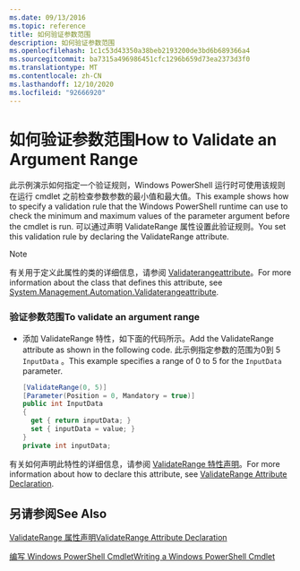 ```yaml
---
ms.date: 09/13/2016
ms.topic: reference
title: 如何验证参数范围
description: 如何验证参数范围
ms.openlocfilehash: 1c1c53d43350a38beb2193200de3bd6b689366a4
ms.sourcegitcommit: ba7315a496986451cfc1296b659d73ea2373d3f0
ms.translationtype: MT
ms.contentlocale: zh-CN
ms.lasthandoff: 12/10/2020
ms.locfileid: "92666920"
---
```

# <a name="how-to-validate-an-argument-range"></a><span data-ttu-id="41e73-103">如何验证参数范围</span><span class="sxs-lookup"><span data-stu-id="41e73-103">How to Validate an Argument Range</span></span>

<span data-ttu-id="41e73-104">此示例演示如何指定一个验证规则，Windows PowerShell 运行时可使用该规则在运行 cmdlet 之前检查参数参数的最小值和最大值。</span><span class="sxs-lookup"><span data-stu-id="41e73-104">This example shows how to specify a validation rule that the Windows PowerShell runtime can use to check the minimum and maximum values of the parameter argument before the cmdlet is run.</span></span> <span data-ttu-id="41e73-105">可以通过声明 ValidateRange 属性设置此验证规则。</span><span class="sxs-lookup"><span data-stu-id="41e73-105">You set this validation rule by declaring the ValidateRange attribute.</span></span>

> [!NOTE]
> <span data-ttu-id="41e73-106">有关用于定义此属性的类的详细信息，请参阅 [Validaterangeattribute](/dotnet/api/System.Management.Automation.ValidateRangeAttribute)。</span><span class="sxs-lookup"><span data-stu-id="41e73-106">For more information about the class that defines this attribute, see [System.Management.Automation.Validaterangeattribute](/dotnet/api/System.Management.Automation.ValidateRangeAttribute).</span></span>

### <a name="to-validate-an-argument-range"></a><span data-ttu-id="41e73-107">验证参数范围</span><span class="sxs-lookup"><span data-stu-id="41e73-107">To validate an argument range</span></span>

- <span data-ttu-id="41e73-108">添加 ValidateRange 特性，如下面的代码所示。</span><span class="sxs-lookup"><span data-stu-id="41e73-108">Add the ValidateRange attribute as shown in the following code.</span></span> <span data-ttu-id="41e73-109">此示例指定参数的范围为0到 5 `InputData` 。</span><span class="sxs-lookup"><span data-stu-id="41e73-109">This example specifies a range of 0 to 5 for the `InputData` parameter.</span></span>

    ```csharp
    [ValidateRange(0, 5)]
    [Parameter(Position = 0, Mandatory = true)]
    public int InputData
    {
      get { return inputData; }
      set { inputData = value; }
    }
    private int inputData;
    ```

<span data-ttu-id="41e73-110">有关如何声明此特性的详细信息，请参阅 [ValidateRange 特性声明](./validaterange-attribute-declaration.md)。</span><span class="sxs-lookup"><span data-stu-id="41e73-110">For more information about how to declare this attribute, see [ValidateRange Attribute Declaration](./validaterange-attribute-declaration.md).</span></span>

## <a name="see-also"></a><span data-ttu-id="41e73-111">另请参阅</span><span class="sxs-lookup"><span data-stu-id="41e73-111">See Also</span></span>

[<span data-ttu-id="41e73-112">ValidateRange 属性声明</span><span class="sxs-lookup"><span data-stu-id="41e73-112">ValidateRange Attribute Declaration</span></span>](./validaterange-attribute-declaration.md)

[<span data-ttu-id="41e73-113">编写 Windows PowerShell Cmdlet</span><span class="sxs-lookup"><span data-stu-id="41e73-113">Writing a Windows PowerShell Cmdlet</span></span>](./writing-a-windows-powershell-cmdlet.md)
